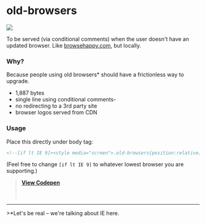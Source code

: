 # old-browsers
![](http://kni-labs.github.io/old-browsers/img/preview.jpg)

To be served (via conditional comments) when the user doesn't have an updated browser. Like [browsehappy.com](http://browsehappy.com), but locally.

### Why?
Because people using old browsers* should have a frictionless way to upgrade. 

- 1,887 bytes 
- single line using conditional comments- 
- no redirecting to a 3rd party site
- browser logos served from CDN

### Usage
Place this directly under body tag:

```html
<!--[if lt IE 9]><style media="screen">.old-browsers{position:relative;background:#fff;width:100%;height:100%;color:#000;font-family:sans-serif;font-size:20px;text-align:center;padding:0;margin:0}.old-browsers h2{padding:20px 0}.old-browsers p,.old-browsers ul{margin:0 auto}.old-browsers p{max-width:700px;padding-b=ottom:50px;line-height:1.4em}.old-browsers ul li{display:inline-block;padding:0 25px}.old-browsers ul li img{width:115px; border: 0;}.old-browsers ul li p{padding-top:15px;color:#249AE1}body{margin:0;padding:0}</style><div class="old-browsers"><h2>Browser out of date.</h2><p>It appears you're running on a very old web browser that we're unable to support. If you would like to view the site you'll need to update your browser. Please choose from any of the following modern browsers. Thanks!</p><ul><li> <a href="https://www.google.com/intl/en/chrome/browser/desktop/index.html#brand=CHMB&utm_campaign=en&utm_source=en-ha-na-us-sk&utm_medium=ha"> <img src="http://kni-labs.github.io/old-browsers/img/chrome_128x128.png" alt="Google Chrome"><p>Google Chrome</p> </a></li><li> <a href="https://www.mozilla.org/en-US/firefox/new/"> <img src="http://kni-labs.github.io/old-browsers/img/firefox_128x128.png" alt="Mozilla Firefox"><p>Mozilla Firefox</p> </a></li><li> <a href="https://support.apple.com/downloads/safari"> <img src="http://kni-labs.github.io/old-browsers/img/safari_128x128.png" alt="Safari"><p>Safari</p> </a></li><li> <a href="http://windows.microsoft.com/en-us/internet-explorer/download-ie"> <img src="http://kni-labs.github.io/old-browsers/img/internet-explorer_128x128.png" alt="Internet Explorer"><p>Internet Explorer</p> </a></li><li> <a href="https://www.microsoft.com/en-us/windows/microsoft-edge"> <img src="http://kni-labs.github.io/old-browsers/img/edge_128x128.png" alt="Internet Explorer"><p>Microsoft Edge</p> </a></li></ul></div><![endif]-->
```
(Feel free to change `[if lt IE 9]` to whatever lowest browser you are supporting.)

> [**View Codepen**](http://codepen.io/dbox/pen/gaoraM)
<br><br><br>
<hr>
>*Let's be real – we're talking about IE here.
